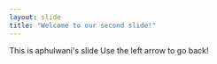 ```yaml
---
layout: slide
title: "Welcome to our second slide!"
---
```

This is aphulwani's slide
Use the left arrow to go back!
